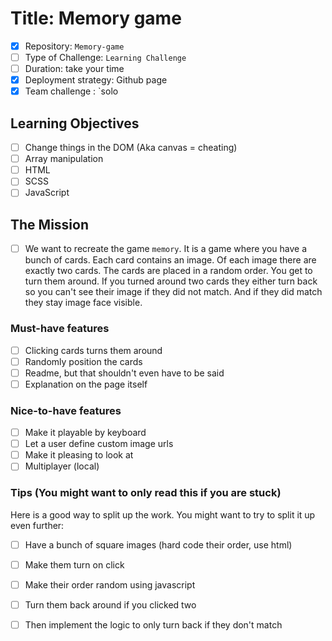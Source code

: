 # Title: Memory game

- [x] Repository: `Memory-game`
- [ ] Type of Challenge: `Learning Challenge`
- [ ] Duration: take your time
- [x] Deployment strategy: Github page
- [x] Team challenge : `solo

## Learning Objectives
- [ ] Change things in the DOM (Aka canvas = cheating)
- [ ] Array manipulation
- [ ] HTML
- [ ] SCSS
- [ ] JavaScript

## The Mission
- [ ] We want to recreate the game `memory`. It is a game where  you have a bunch of cards. Each card contains an image. Of each image there are exactly two cards. The cards are placed in a random order. You get to turn them around. If you turned around two cards they either turn back so you can't see their image if they did not match. And if they did match they stay image face visible.

### Must-have features
- [ ] Clicking cards turns them around
- [ ] Randomly position the cards
- [ ] Readme, but that shouldn't even have to be said
- [ ] Explanation on the page itself

### Nice-to-have features
- [ ] Make it playable by keyboard
- [ ] Let a user define custom image urls
- [ ] Make it pleasing to look at
- [ ]  Multiplayer (local)

### Tips (You might want to only read this if you are stuck)

Here is a good way to split up the work. You might want to try to split it up even further:

- [ ] Have a bunch of square images (hard code their order, use html)
- [ ] Make them turn on click
- [ ] Make their order random using javascript
- [ ] Turn them back around if you clicked two
- [ ] Then implement the logic to only turn back if they don't match

